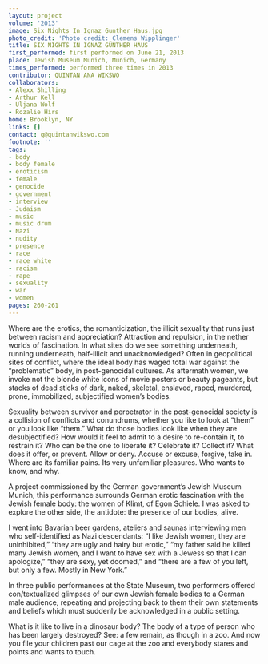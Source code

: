 ```yaml
---
layout: project
volume: '2013'
image: Six_Nights_In_Ignaz_Gunther_Haus.jpg
photo_credit: 'Photo credit: Clemens Wipplinger'
title: SIX NIGHTS IN IGNAZ GÜNTHER HAUS
first_performed: first performed on June 21, 2013
place: Jewish Museum Munich, Munich, Germany
times_performed: performed three times in 2013
contributor: QUINTAN ANA WIKSWO
collaborators:
- Alexx Shilling
- Arthur Kell
- Uljana Wolf
- Rozalie Hirs
home: Brooklyn, NY
links: []
contact: q@quintanwikswo.com
footnote: ''
tags:
- body
- body female
- eroticism
- female
- genocide
- government
- interview
- Judaism
- music
- music drum
- Nazi
- nudity
- presence
- race
- race white
- racism
- rape
- sexuality
- war
- women
pages: 260-261
---
```


Where are the erotics, the romanticization, the illicit sexuality that runs just between racism and appreciation? Attraction and repulsion, in the nether worlds of fascination. In what sites do we see something underneath, running underneath, half-illicit and unacknowledged? Often in geopolitical sites of conflict, where the ideal body has waged total war against the “problematic” body, in post-genocidal cultures. As aftermath women, we invoke not the blonde white icons of movie posters or beauty pageants, but stacks of dead sticks of dark, naked, skeletal, enslaved, raped, murdered, prone, immobilized, subjectified women’s bodies.

Sexuality between survivor and perpetrator in the post-genocidal society is a collision of conflicts and conundrums, whether you like to look at “them” or you look like “them.” What do those bodies look like when they are desubjectified? How would it feel to admit to a desire to re-contain it, to restrain it? Who can be the one to liberate it? Celebrate it? Collect it? What does it offer, or prevent. Allow or deny. Accuse or excuse, forgive, take in. Where are its familiar pains. Its very unfamiliar pleasures. Who wants to know, and why.

A project commissioned by the German government’s Jewish Museum Munich, this performance surrounds German erotic fascination with the Jewish female body: the women of Klimt, of Egon Schiele. I was asked to explore the other side, the antidote: the presence of our bodies, alive.

I went into Bavarian beer gardens, ateliers and saunas interviewing men who self-identified as Nazi descendants: “I like Jewish women, they are uninhibited,” “they are ugly and hairy but erotic,” “my father said he killed many Jewish women, and I want to have sex with a Jewess so that I can apologize,” “they are sexy, yet doomed,” and “there are a few of you left, but only a few. Mostly in New York.”

In three public performances at the State Museum, two performers offered con/textualized glimpses of our own Jewish female bodies to a German male audience, repeating and projecting back to them their own statements and beliefs which must suddenly be acknowledged in a public setting.

What is it like to live in a dinosaur body? The body of a type of person who has been largely destroyed? See: a few remain, as though in a zoo. And now you file your children past our cage at the zoo and everybody stares and points and wants to touch.
